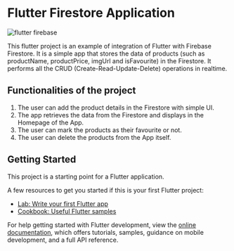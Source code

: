 # Flutter Firestore Application
![flutter firebase](https://user-images.githubusercontent.com/101003187/206900910-f9ae4396-12b2-4ed2-ae37-714736e28899.png)

This flutter project is an example of integration of Flutter with Firebase Firestore. It is a simple app that stores the data of products (such as productName, productPrice, imgUrl and isFavourite) in the Firestore. It performs all the CRUD (Create-Read-Update-Delete) operations in realtime.

## Functionalities of the project

1. The user can add the product details in the Firestore with simple UI.
2. The app retrieves the data from the Firestore and displays in the Homepage of the App.
3. The user can mark the products as their favourite or not.
4. The user can delete the products from the App itself.

## Getting Started

This project is a starting point for a Flutter application.

A few resources to get you started if this is your first Flutter project:

- [Lab: Write your first Flutter app](https://docs.flutter.dev/get-started/codelab)
- [Cookbook: Useful Flutter samples](https://docs.flutter.dev/cookbook)

For help getting started with Flutter development, view the
[online documentation](https://docs.flutter.dev/), which offers tutorials,
samples, guidance on mobile development, and a full API reference.
